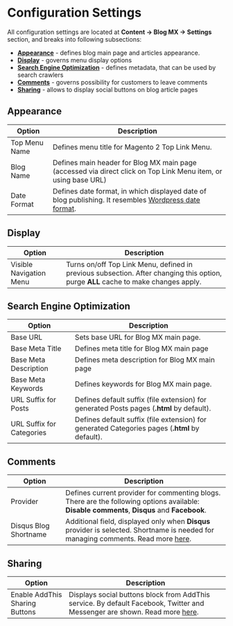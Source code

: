 # Configuration Settings

All configuration settings are located at **Content -> Blog MX -> Settings** section, and breaks into following subsections:
* [**Appearance**](/guide/settings#appearance) - defines blog main page and articles appearance.
* [**Display**](/guide/settings#display) - governs menu display options
* [**Search Engine Optimization**](/guide/settings#search) - defines metadata, that can be used by search crawlers
* [**Comments**](/guide/settings#comments) - governs possibility for customers to leave comments
* [**Sharing**](/guide/settings#sharing) - allows to display social buttons on blog article pages

<a name="appearance"></a>
## Appearance

Option  | Description
------------- | -------------
Top Menu Name | Defines menu title for Magento 2 Top Link Menu.
Blog Name | Defines main header for Blog MX main page (accessed via direct click on Top Link Menu item, or using base URL)
Date Format | Defines date format, in which displayed date of blog publishing. It resembles [Wordpress date format](https://codex.wordpress.org/Formatting_Date_and_Time).

<a name="display"></a>
## Display

Option  | Description
------------- | -------------
Visible Navigation Menu  | Turns on/off Top Link Menu, defined in previous subsection. After changing this option, purge **ALL** cache to make changes apply.

<a name="search"></a>
## Search Engine Optimization

Option  | Description
------------- | -------------
Base URL  | Sets base URL for Blog MX main page.
Base Meta Title  | Defines meta title for Blog MX main page
Base Meta Description  | Defines meta description for Blog MX main page
Base Meta Keywords  | Defines keywords for Blog MX main page.
URL Suffix for Posts  | Defines default suffix (file extension) for generated Posts pages (**.html** by default).
URL Suffix for Categories  | Defines default suffix (file extension) for generated Categories pages (**.html** by default).

<a name="comments"></a>
## Comments

Option  | Description
------------- | -------------
Provider  | Defines current provider for commenting blogs. There are the following options available: **Disable comments**, **Disqus** and **Facebook**.
Disqus Blog Shortname  | Additional field, displayed only when **Disqus** provider is selected. Shortname is needed for managing comments. Read more [here](https://help.disqus.com/customer/portal/articles/466208-what-s-a-shortname-).

<a name="sharing"></a>
## Sharing

Option  | Description
------------- | -------------
Enable AddThis Sharing Buttons  | Displays social buttons block from AddThis service. By default Facebook, Twitter and Messenger are shown. Read more [here](http://www.addthis.com/get/share).
